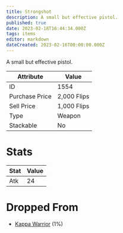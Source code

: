 ```yaml
---
title: Strongshot
description: A small but effective pistol.
published: true
date: 2023-02-18T16:44:34.000Z
tags: items
editor: markdown
dateCreated: 2023-02-16T00:00:00.000Z
---
```


A small but effective pistol.

|Attribute|Value|
|-|-|
|ID|1554|
|Purchase Price|2,000 Flips|
|Sell Price|1,000 Flips|
|Type|Weapon|
|Stackable|No|

# Stats
|Stat|Value|
|-|-|
|Atk|24|

# Dropped From
 * [Kappa Warrior](/monsters/kappa-warrior.md) (1%)
